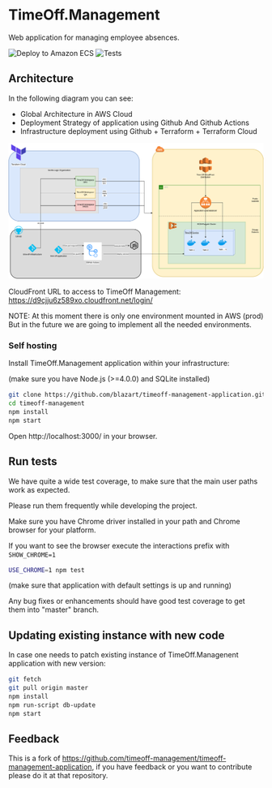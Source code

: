 
# TimeOff.Management

Web application for managing employee absences.

![Deploy to Amazon ECS](https://github.com/blazart/timeoff-management-application/workflows/Deploy%20to%20Amazon%20ECS/badge.svg)
![Tests](https://github.com/blazart/timeoff-management-application/workflows/Node.js%20CI/badge.svg)
## Architecture

In the following diagram you can see:
 
 * Global Architecture in AWS Cloud
 * Deployment Strategy of application using Github And Github Actions
 * Infrastructure deployment using Github + Terraform + Terraform Cloud   


![Architecture](time-off-infrastructure.png)

CloudFront URL to access to TimeOff Management:  https://d9cjju6z589xo.cloudfront.net/login/

NOTE: At this moment there is only one environment mounted in AWS (prod) But in the future we are going to implement all the needed environments. 

### Self hosting

Install TimeOff.Management application within your infrastructure:

(make sure you have Node.js (>=4.0.0) and SQLite installed)

```bash
git clone https://github.com/blazart/timeoff-management-application.git timeoff-management
cd timeoff-management
npm install
npm start
```
Open http://localhost:3000/ in your browser.

## Run tests

We have quite a wide test coverage, to make sure that the main user paths work as expected.

Please run them frequently while developing the project.

Make sure you have Chrome driver installed in your path and Chrome browser for your platform.

If you want to see the browser execute the interactions prefix with `SHOW_CHROME=1`

```bash
USE_CHROME=1 npm test
```

(make sure that application with default settings is up and running)

Any bug fixes or enhancements should have good test coverage to get them into "master" branch.

## Updating existing instance with new code

In case one needs to patch existing instance of TimeOff.Managenent application with new version:

```bash
git fetch
git pull origin master
npm install
npm run-script db-update
npm start
```

## Feedback

This is a fork of https://github.com/timeoff-management/timeoff-management-application, if you have feedback or you want to contribute please do it at that repository. 

